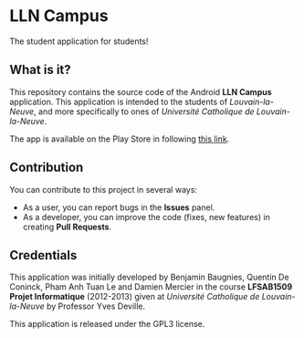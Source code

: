 LLN Campus
==========

The student application for students!

What is it?
-----------
This repository contains the source code of the Android **LLN Campus** application.
This application is intended to the students of *Louvain-la-Neuve*, and more
specifically to ones of *Université Catholique de Louvain-la-Neuve*.

The app is available on the Play Store in following
[this link](https://play.google.com/store/apps/details?id=be.ac.ucl.lfsab1509.llncampus).

Contribution
------------
You can contribute to this project in several ways:
* As a user, you can report bugs in the **Issues** panel.
* As a developer, you can improve the code (fixes, new features) in creating  **Pull Requests**.

Credentials
-----------
This application was initially developed by Benjamin Baugnies, Quentin De Coninck,
Pham Anh Tuan Le and Damien Mercier in the course **LFSAB1509 Projet Informatique**
(2012-2013) given at *Université Catholique de Louvain-la-Neuve* by
Professor Yves Deville.

This application is released under the GPL3 license.

